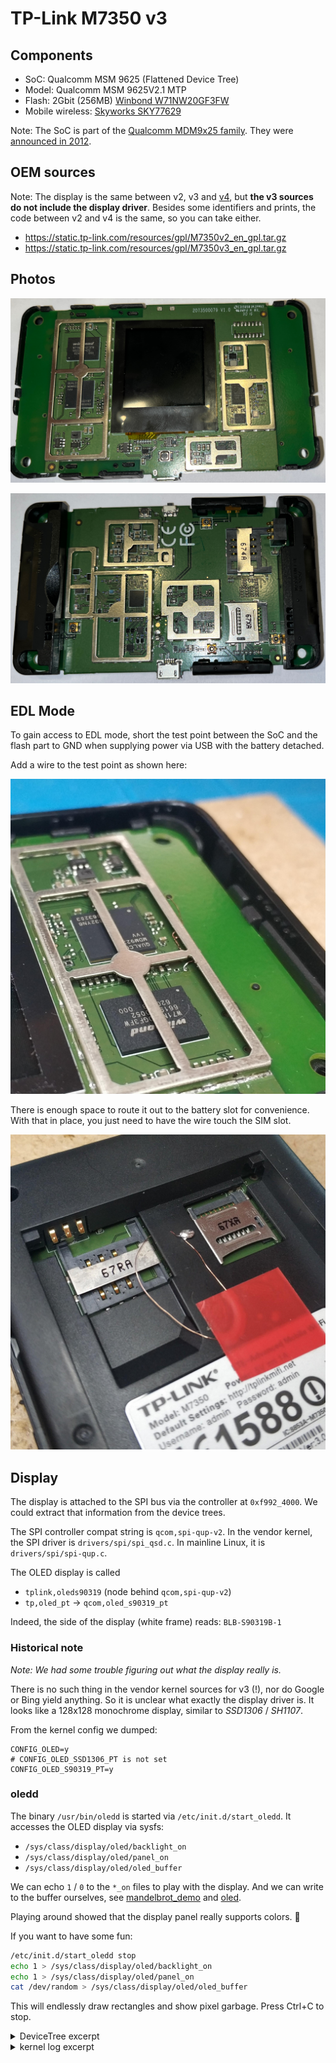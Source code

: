 # TP-Link M7350 v3

## Components

- SoC: Qualcomm MSM 9625 (Flattened Device Tree)
- Model: Qualcomm MSM 9625V2.1 MTP
- Flash: 2Gbit (256MB) [Winbond W71NW20GF3FW](https://www.winbond.com/hq/product/code-storage-flash-memory/nand-based-mcp/index.html?__locale=en&partNo=W71NW20GF3FW)
- Mobile wireless: [Skyworks SKY77629](https://www.skyworksinc.com/Products/Amplifiers/SKY77629)

Note: The SoC is part of the [Qualcomm MDM9x25 family](
https://www.qualcomm.com/products/technology/modems/snapdragon-modems-4g-lte-x5).
They were [announced in 2012](
https://www.qualcomm.com/news/releases/2012/02/qualcomm-third-generation-lte-chipsets-are-first-support-hspa-release-10).

## OEM sources

Note: The display is the same between v2, v3 and [v4](README-v4.md), but
**the v3 sources do not include the display driver**.
Besides some identifiers and prints, the code between v2 and v4 is the same, so
you can take either.

- <https://static.tp-link.com/resources/gpl/M7350v2_en_gpl.tar.gz>
- <https://static.tp-link.com/resources/gpl/M7350v3_en_gpl.tar.gz>

## Photos

![top](assets/v3-top.jpg)

![bottom](assets/v3-bottom.jpg)

## EDL Mode

To gain access to EDL mode, short the test point between the SoC and the flash
part to GND when supplying power via USB with the battery detached.

Add a wire to the test point as shown here:

![v3 EDL test point and wire](assets/v3-wire-tp.jpg)

There is enough space to route it out to the battery slot for convenience.
With that in place, you just need to have the wire touch the SIM slot.

![v3 EDL wire outside](assets/v3-wire-outside.jpg)

## Display

The display is attached to the SPI bus via the controller at `0xf992_4000`.
We could extract that information from the device trees.

The SPI controller compat string is `qcom,spi-qup-v2`.
In the vendor kernel, the SPI driver is `drivers/spi/spi_qsd.c`.
In mainline Linux, it is `drivers/spi/spi-qup.c`.

The OLED display is called
- `tplink,oleds90319` (node behind `qcom,spi-qup-v2`)
- `tp,oled_pt` -> `qcom,oled_s90319_pt`

Indeed, the side of the display (white frame) reads: `BLB-S90319B-1`

### Historical note

*Note: We had some trouble figuring out what the display really is.*

There is no such thing in the vendor kernel sources for v3 (!), nor do Google or
Bing yield anything. So it is unclear what exactly the display driver is.
It looks like a 128x128 monochrome display, similar to _SSD1306_ / _SH1107_.

From the kernel config we dumped:

```
CONFIG_OLED=y
# CONFIG_OLED_SSD1306_PT is not set
CONFIG_OLED_S90319_PT=y
```

### oledd

The binary `/usr/bin/oledd` is started via `/etc/init.d/start_oledd`.
It accesses the OLED display via sysfs:

- `/sys/class/display/oled/backlight_on`
- `/sys/class/display/oled/panel_on`
- `/sys/class/display/oled/oled_buffer`

We can echo `1` / `0` to the `*_on` files to play with the display. And we can
write to the buffer ourselves, see [mandelbrot_demo](./mandelbrot_demo/) and
[oled](./oled/).

Playing around showed that the display panel really supports colors. :rainbow:

If you want to have some fun:

```sh
/etc/init.d/start_oledd stop
echo 1 > /sys/class/display/oled/backlight_on
echo 1 > /sys/class/display/oled/panel_on
cat /dev/random > /sys/class/display/oled/oled_buffer
```

This will endlessly draw rectangles and show pixel garbage. Press Ctrl+C to stop.

<details>
  <summary>DeviceTree excerpt</summary>

```
  spi@f9924000 {
    compatible = "qcom,spi-qup-v2";
    reg = <0xf9924000 0x1000>;
    interrupts = <0x00 0x60 0x00>;
    spi-max-frequency = <0x17d7840>;
    #address-cells = <0x01>;
    #size-cells = <0x00>;
    gpios = <0x02 0x07 0x00 0x02 0x05 0x00 0x02 0x04 0x00>;
    cs-gpios = <0x02 0x06 0x00>;

    qcom-spi-oled@1 {
      compatible = "tplink,oleds90319";
      reg = <0x01>;
      spi-max-frequency = <0x927c00>;
    };
  };

  oled {
    compatible = "tp,oled_pt";

    qcom,oled_s90319 {
      compatible = "qcom,oled_s90319_pt";
      qcom,oled-cs-gpio = <0x02 0x06 0x00>;
      qcom,oled-rsx-gpio = <0x02 0x15 0x00>;
      qcom,oled-reset-gpio = <0x02 0x14 0x00>;
      qcom,oled-vdd0-gpio = <0x02 0x16 0x00>;
      qcom,oled-vdd1-gpio = <0x02 0x17 0x00>;
      qcom,oled-boost-en-gpio = <0x02 0x3d 0x00>;
    };
  };
```
</details>

<details>
  <summary>kernel log excerpt</summary>

```
[    2.042245] s90319_spi_probe successed!
[    2.045067] oled_90319_panel_init success.
[    2.049204] oled_probe
[    2.051692] oled_s90319_probe
[    2.054716] oled init success!
```
</details>

